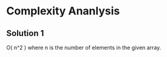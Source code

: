 # Complexity Ananlysis

## Solution 1

O( n^2 ) where n is the number of elements in the given array.
